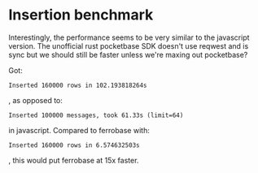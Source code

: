 # Insertion benchmark

Interestingly, the performance seems to be very similar to the javascript
version. The unofficial rust pocketbase SDK doesn't use reqwest and is sync but
we should still be faster unless we're maxing out pocketbase?

Got:

    Inserted 160000 rows in 102.193818264s

, as opposed to:


    Inserted 100000 messages, took 61.33s (limit=64)

in javascript. Compared to ferrobase with:

    Inserted 160000 rows in 6.574632503s

, this would put ferrobase at 15x faster.
